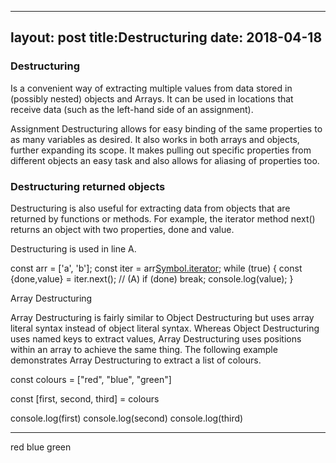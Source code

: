 
---
layout: post
title:Destructuring 
date: 2018-04-18
---

### Destructuring 

Is a  convenient way of extracting multiple values from data stored in (possibly nested) objects and Arrays. It can be used in locations that receive data (such as the left-hand side of an assignment).

Assignment Destructuring allows for easy binding of the same properties to as many variables as desired. It also works in both arrays and objects, further expanding its scope. It makes pulling out specific properties from different objects an easy task and also allows for aliasing of properties too.

### Destructuring returned objects

Destructuring is also useful for extracting data from objects that are returned by functions or methods. For example, the iterator method next() returns an object with two properties, done and value. 

Destructuring is used in line A.

const arr = ['a', 'b'];
const iter = arr[Symbol.iterator]();
while (true) {
    const {done,value} = iter.next(); // (A)
    if (done) break;
    console.log(value);
}

 Array Destructuring

Array Destructuring is fairly similar to Object Destructuring but uses array literal syntax instead of object literal syntax. Whereas Object Destructuring uses named keys to extract values, Array Destructuring uses positions within an array to achieve the same thing. The following example demonstrates Array Destructuring to extract a list of colours.

const colours = ["red", "blue", "green"]

const [first, second, third] = colours

console.log(first)
console.log(second)
console.log(third)

---

red
blue
green
